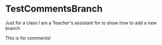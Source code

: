 # TestCommentsBranch
Just for a class I am a Teacher's assistant for to show how to add a new branch

This is for comments!
